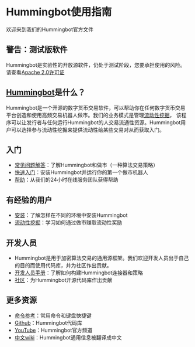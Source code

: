 # Hummingbot使用指南

欢迎来到我们的Hummingbot官方文件

## 警告：测试版软件

Hummingbot是实验性的开放源软件，仍处于测试阶段，您要承担使用的风险。请查看[Apache 2.0许可证](https://github.com/CoinAlpha/hummingbot/blob/master/LICENSE)

## [Hummingbot](https://hummingbot.io/)是什么？

Hummingbot是一个开源的数字货币交易软件，可以帮助你在任何数字货币交易平台创造和使用高频交易机器人做市。我们的业务模式是管理[流动性挖掘](https://docs.hummingbot.io/liquidity-mining)，
该程序可以让发行者与任何运行Hummingbot的人交易流通性资源。Hummingbot用户可以选择参与流动性挖掘来提供流动性给某些交易对从而获取入门。

## 入门
- [常见问题解答](https://docs.hummingbot.io/faq)：了解Hummingbot和做市（一种算法交易策略）
- [快速入门](https://docs.hummingbot.io/quickstart)：安装Hummingbot并运行你的第一个做市机器人
- [帮助](https://docs.hummingbot.io/support/)：从我们的24小时在线服务团队获得帮助

## 有经验的用户
- [安装](https://docs.hummingbot.io/installation)：了解怎样在不同的环境中安装Hummingbot
- [流动性挖掘](https://docs.hummingbot.io/liquidity-mining)：学习如何通过做市赚取流动性奖励

## 开发人员
- Hummingbot是用于加密算法交易的通用源框架。我们欢迎开发人员出于自己的目的而使用代码库，并为社区作出贡献。
- [开发人员手册](https://docs.hummingbot.io/developers)：了解如何构建Hummingbot连接器和策略
- [社区](https://docs.hummingbot.io/community)：为Hummingbot开源代码库作出贡献

## 更多资源
- [命令参考](https://docs.hummingbot.io/operation/commands)：常用命令和键盘快捷键
- [Github](https://github.com/coinalpha/hummingbot)：Hummingbot代码库
- [YouTube](https://www.youtube.com/channel/UCxzzdEnDRbylLMWmaMjywOA)：Hummingbot官方频道
- [中文wiki](https://github.com/coinalpha/hummingbot_chinese)：Hummingbot通用信息被翻译成中文
